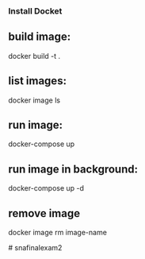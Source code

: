 ### Install Docket

## build image:
docker build -t <image-name>.

## list images:
docker image ls

## run image:
docker-compose up

## run image in background:
docker-compose up -d

## remove image
docker image rm image-name

#   s n a f i n a l e x a m 2  
 